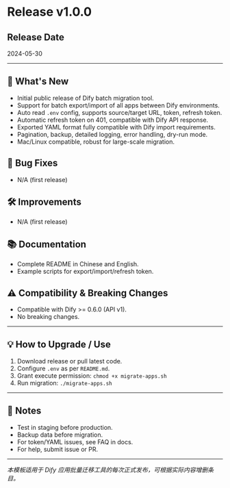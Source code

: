 # Release v1.0.0

## Release Date
2024-05-30

---

## 🚀 What's New
- Initial public release of Dify batch migration tool.
- Support for batch export/import of all apps between Dify environments.
- Auto read `.env` config, supports source/target URL, token, refresh token.
- Automatic refresh token on 401, compatible with Dify API response.
- Exported YAML format fully compatible with Dify import requirements.
- Pagination, backup, detailed logging, error handling, dry-run mode.
- Mac/Linux compatible, robust for large-scale migration.

## 🐞 Bug Fixes
- N/A (first release)

## 🛠 Improvements
- N/A (first release)

## 📚 Documentation
- Complete README in Chinese and English.
- Example scripts for export/import/refresh token.

## ⚠️ Compatibility & Breaking Changes
- Compatible with Dify >= 0.6.0 (API v1).
- No breaking changes.

---

## 💡 How to Upgrade / Use
1. Download release or pull latest code.
2. Configure `.env` as per `README.md`.
3. Grant execute permission: `chmod +x migrate-apps.sh`
4. Run migration: `./migrate-apps.sh`

---

## 🔔 Notes
- Test in staging before production.
- Backup data before migration.
- For token/YAML issues, see FAQ in docs.
- For help, submit issue or PR.

---

_本模板适用于 Dify 应用批量迁移工具的每次正式发布，可根据实际内容增删条目。_